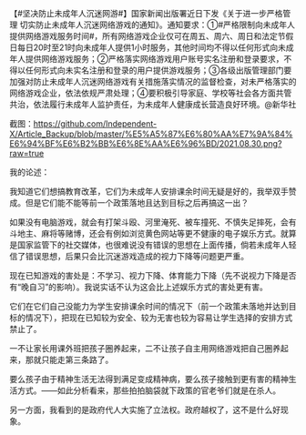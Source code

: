 【#坚决防止未成年人沉迷网游#】国家新闻出版署近日下发《关于进一步严格管理 切实防止未成年人沉迷网络游戏的通知》。通知要求：①#严格限制向未成年人提供网络游戏服务时间#，所有网络游戏企业仅可在周五、周六、周日和法定节假日每日20时至21时向未成年人提供1小时服务，其他时间均不得以任何形式向未成年人提供网络游戏服务；②严格落实网络游戏用户账号实名注册和登录要求，不得以任何形式向未实名注册和登录的用户提供游戏服务；③各级出版管理部门要加强对防止未成年人沉迷网络游戏有关措施落实情况的监督检查，对未严格落实的网络游戏企业，依法依规严肃处理；④要积极引导家庭、学校等社会各方面共管共治，依法履行未成年人监护责任，为未成年人健康成长营造良好环境。@新华社

截图：https://github.com/Independent-X/Article_Backup/blob/master/%E5%A5%87%E6%80%AA%E7%9A%84%E6%94%BF%E6%B2%BB%E6%8E%AA%E6%96%BD/2021.08.30.png?raw=true

我的论述：

我知道它们想搞教育改革，它们为未成年人安排课余时间无疑是好的，我举双手赞成。但是它们能不能等前一个政策落地且达到目标之后再搞这一出？

如果没有电脑游戏，就会有打架斗殴、河里淹死、被车撞死、不慎失足摔死，会有斗地主、麻将等赌博，还会有例如浏览黄色网站等更不健康的电子娱乐方式。就算是国家监管下的社交媒体，也很难说没有错误的思想在上面传播，倘若未成年人轻信了错误思想，后果只会比沉迷游戏造成的视力下降等问题更严重。

现在已知游戏的害处是：不学习、视力下降、体育能力下降（先不说视力下降是否有“晚自习”的影响）。我说实话不认为这会比上述娱乐方式的害处更有害。

它们在它们自己没能力为学生安排课余时间的情况下（前一个政策未落地并达到目标的情况下），把现在已知较为安全、较为无害也较为容易让学生选择的安排方式禁止了。

一不让家长用课外班把孩子圈养起来，二不让孩子自主用网络游戏把自己圈养起来，那就只能走第三条路了。

要么孩子由于精神生活无法得到满足变成精神病，要么孩子接触到更有害的精神生活方式。——如此分析看来，那些拍拍脑袋就下政策的官老爷们就是在杀人。

另一方面，我看到的是政府代人大实施了立法权。政府越权了，这不是什么好现象。
